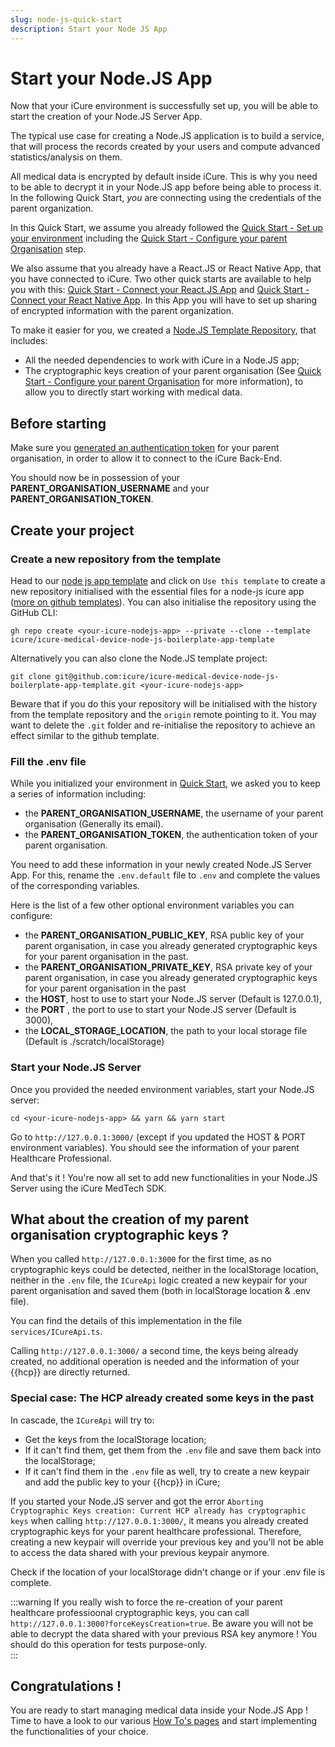 ```yaml
---
slug: node-js-quick-start
description: Start your Node JS App
---
```


# Start your Node.JS App
Now that your iCure environment is successfully set up, you will be able to start the creation of your Node.JS Server App.

The typical use case for creating a Node.JS application is to build a service, that will process the records created by your users and compute advanced statistics/analysis on them.

All medical data is encrypted by default inside iCure. This is why you need to be able to decrypt it in your Node.JS app before being able to process it. In the following Quick Start, *you* are connecting using the credentials of the parent organization.

In this Quick Start, we assume you already followed the [Quick Start - Set up your environment](/{{sdk}}/quick-start/index.md) including the [Quick Start - Configure your parent Organisation](/{{sdk}}/quick-start/index.md#optional-configure-your-parent-organization-to-allow-patients-to-share-data-with-it) step.

We also assume that you already have a React.JS or React Native App, that you have connected to iCure. Two other quick starts are available to help you with this: [Quick Start - Connect your React.JS App](/{{sdk}}/quick-start/react-js-quick-start.md) and [Quick Start - Connect your React Native App](/{{sdk}}/quick-start/react-native-quick-start.md). In this App you will have to set up sharing of encrypted information with the parent organization.

To make it easier for you, we created a [Node.JS Template Repository](https://github.com/icure/icure-medical-device-node-js-boilerplate-app-template), that includes: 
- All the needed dependencies to work with iCure in a Node.JS app;
- The cryptographic keys creation of your parent organisation (See [Quick Start - Configure your parent Organisation](/{{sdk}}/quick-start/index.md#optional-configure-your-parent-organization-to-allow-patients-to-share-data-with-it) for more information), to allow you to directly start working with medical data.

## Before starting
Make sure you [generated an authentication token](/{{sdk}}/quick-start/index.md#create-an-authentication-token-for-your-parent-organisation) for your parent organisation, in order to allow it to connect to the iCure Back-End. 

You should now be in possession of your **PARENT_ORGANISATION_USERNAME** and your **PARENT_ORGANISATION_TOKEN**. 


## Create your project
### Create a new repository from the template
Head to our [node js app template](https://github.com/icure/icure-medical-device-node-js-boilerplate-app-template) and click on `Use this template` to create a new repository
initialised with the essential files for a node-js icure app ([more on github templates](https://docs.github.com/en/repositories/creating-and-managing-repositories/creating-a-repository-from-a-template)).
You can also initialise the repository using the GitHub CLI:
```
gh repo create <your-icure-nodejs-app> --private --clone --template icure/icure-medical-device-node-js-boilerplate-app-template
```

Alternatively you can also clone the Node.JS template project: 
```
git clone git@github.com:icure/icure-medical-device-node-js-boilerplate-app-template.git <your-icure-nodejs-app>
```
Beware that if you do this your repository will be initialised with the history from the template repository and the `origin` remote pointing to it. You may want to delete the `.git` folder and
re-initialise the repository to achieve an effect similar to the github template.

### Fill the .env file
While you initialized your environment in [Quick Start](/{{sdk}}/quick-start/index.md), we asked you to keep a series of information including: 
- the **PARENT_ORGANISATION_USERNAME**, the username of your parent organisation (Generally its email). 
- the **PARENT_ORGANISATION_TOKEN**, the authentication token of your parent organisation. 

You need to add these information in your newly created Node.JS Server App. 
For  this, rename the `.env.default` file to  `.env` and complete the values of the corresponding variables.

Here is the list of a few other optional environment variables you can configure: 
- the **PARENT_ORGANISATION_PUBLIC_KEY**, RSA public key of your parent organisation, in case you already generated cryptographic keys for your parent organisation in the past. 
- the **PARENT_ORGANISATION_PRIVATE_KEY**, RSA private key of your parent organisation, in case you already generated cryptographic keys for your parent organisation in the past 
- the **HOST**, host to use to start your Node.JS server (Default is 127.0.0.1),
- the **PORT** , the port to use to start your Node.JS server (Default is 3000),
- the **LOCAL_STORAGE_LOCATION**, the path to your local storage file (Default is ./scratch/localStorage)


### Start your Node.JS Server
Once you provided the needed environment variables, start your Node.JS server: 
```
cd <your-icure-nodejs-app> && yarn && yarn start
```

Go to `http://127.0.0.1:3000/` (except if you updated the HOST & PORT environment variables). You should see the information of your parent Healthcare Professional. 

And that's it ! You're now all set to add new functionalities in your Node.JS Server using the iCure MedTech SDK. 

## What about the creation of my parent organisation cryptographic keys ?
When you called `http://127.0.0.1:3000` for the first time, as no cryptographic keys could be detected, neither in the localStorage location, neither in the `.env` file, 
the `ICureApi` logic created a new keypair for your parent organisation and saved them (both in localStorage location & .env file).

You can find the details of this implementation in the file `services/ICureApi.ts`. 

Calling `http://127.0.0.1:3000/` a second time, the keys being already created, no additional operation is needed and the information of your {{hcp}} are directly returned. 

### Special case: The HCP already created some keys in the past
In cascade, the `ICureApi` will try to: 
- Get the keys from the localStorage location; 
- If it can't find them, get them from the `.env` file and save them back into the localStorage; 
- If it can't find them in the `.env` file as well, try to create a new keypair and add the public key to your {{hcp}} in iCure; 

If you started your Node.JS server and got the error `Aborting Cryptographic Keys creation: Current HCP already has cryptographic keys` when calling `http://127.0.0.1:3000/`, it means you already created cryptographic keys for your parent healthcare 
professional. Therefore, creating a new keypair will override your previous key and you'll not be able to access the data shared with your previous keypair anymore. 

Check if the location of your localStorage didn't change or if your .env file is complete. 

:::warning
If you really wish to force the re-creation of your parent healthcare professioonal cryptographic keys, you can call `http://127.0.0.1:3000?forceKeysCreation=true`. Be aware you will not be able to decrypt the data shared with your previous RSA key anymore ! You should do this operation for tests purpose-only.  
:::


## Congratulations !
You are ready to start managing medical data inside your Node.JS App ! Time to have a look to our various [How To's pages](../how-to/index) and start implementing the functionalities of your choice. 

